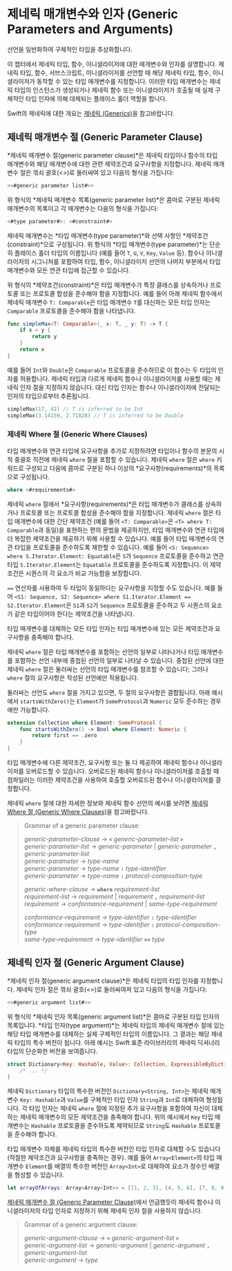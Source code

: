 # 제네릭 매개변수와 인자 (Generic Parameters and Arguments)

선언을 일반화하여 구체적인 타입을 추상화합니다.

이 챕터에서 제네릭 타입, 함수, 이니셜라이저에 대한 매개변수와 인자를 설명합니다.
제네릭 타입, 함수, 서브스크립트, 이니셜라이저를 선언할 때
해당 제네릭 타입, 함수, 이니셜라이저가 동작할 수 있는 타입 매개변수를 지정합니다.
이러한 타입 매개변수는
제네릭 타입의 인스턴스가 생성되거나 제네릭 함수 또는 이니셜라이저가 호출될 때
실제 구체적인 타입 인자에 의해 대체되는 플레이스 홀더 역할을 합니다.

Swift의 제네릭에 대한 개요는 [제네릭 (Generics)](../language-guide-1/generics.md)을 참고바랍니다.

<!--
  NOTE: Generic types are sometimes referred to as :newTerm:`parameterized types`
  because they're declared with one or more type parameters.
-->

## 제네릭 매개변수 절 (Generic Parameter Clause)

*제네릭 매개변수 절(generic parameter clause)*은 제네릭 타입이나 함수의 타입 매개변수와
해당 매개변수에 대한 관련 제약조건과 요구사항을 지정합니다.
제네릭 매개변수 절은 꺾쇠 괄호(<>)로 둘러싸여 있고
다음의 형식을 가집니다:

```swift
<<#generic parameter list#>>
```

위 형식의 *제네릭 매개변수 목록(generic parameter list)*은 콤마로 구분된 제네릭 매개변수의 목록이고
각 매개변수는 다음의 형식을 가집니다:

```swift
<#type parameter#>: <#constraint#>
```

제네릭 매개변수는 *타입 매개변수(type parameter)*와 선택 사항인 *제약조건(constraint)*으로 구성됩니다.
위 형식의 *타입 매개변수(type parameter)*는 단순히 플레이스 홀더 타입의
이름입니다
(예를 들어 `T`, `U`, `V`, `Key`, `Value` 등).
함수나
이니셜라이저의 시그니처를 포함하여 타입, 함수, 이니셜라이저 선언의
나머지 부분에서 타입 매개변수와 모든 연관 타입에 접근할 수 있습니다.

위 형식의 *제약조건(constraint)*은 타입 매개변수가 특정 클래스를 상속하거나
프로토콜 또는 프로토콜 합성을 준수해야 함을 지정합니다.
예를 들어 아래 제네릭 함수에서 제네릭 매개변수 `T: Comparable`은
타입 매개변수 `T`를 대신하는 모든 타입 인자는 `Comparable` 프로토콜을
준수해야 함을 나타냅니다.

```swift
func simpleMax<T: Comparable>(_ x: T, _ y: T) -> T {
    if x < y {
        return y
    }
    return x
}
```

<!--
  - test: `generic-params`

  ```swifttest
  -> func simpleMax<T: Comparable>(_ x: T, _ y: T) -> T {
        if x < y {
           return y
        }
        return x
     }
  ```
-->

예를 들어 `Int`와 `Double`은 `Comparable` 프로토콜을 준수하므로
이 함수는 두 타입의 인자를 허용합니다. 제네릭 타입과 다르게
제네릭 함수나 이니셜라이저를 사용할 때는 제네릭 인자 절을 지정하지 않습니다.
대신 타입 인자는 함수나 이니셜라이저에
전달되는 인자의 타입으로부터 추론됩니다.

```swift
simpleMax(17, 42) // T is inferred to be Int
simpleMax(3.14159, 2.71828) // T is inferred to be Double
```

<!--
  - test: `generic-params`

  ```swifttest
  >> let r0 =
  -> simpleMax(17, 42) // T is inferred to be Int
  >> assert(r0 == 42)
  >> let r1 =
  -> simpleMax(3.14159, 2.71828) // T is inferred to be Double
  >> assert(r1 == 3.14159)
  ```
-->

<!--
  Rewrite the above to avoid bare expressions.
  Tracking bug is <rdar://problem/35301593>
-->

### 제네릭 Where 절 (Generic Where Clauses)

타입 매개변수와 연관 타입에 요구사항을 추가로 지정하려면
타입이나 함수의 본문의
시작 중괄호 직전에 제네릭 `where` 절을 포함할 수 있습니다.
제네릭 `where` 절은 `where` 키워드로 구성되고
다음에 콤마로 구분된 하나 이상의 *요구사항(requirements)*의 목록으로 구성됩니다.

```swift
where <#requirements#>
```

제네릭 `where` 절에서 *요구사항(requirements)*은 타입 매개변수가 클래스를 상속하거나
프로토콜 또는 프로토콜 합성을 준수해야 함을 지정합니다.
제네릭 `where` 절은 타입 매개변수에 대한 간단 제약조건
(예를 들어 `<T: Comparable>`은 `<T> where T: Comparable`과 동일)을
표현하는 편의 문법을 제공하지만,
타입 매개변수와 연관 타입에
더 복잡한 제약조건을 제공하기 위해 사용할 수 있습니다.
예를 들어 타입 매개변수의 연관 타입을 프로토콜을 준수하도록 제한할 수 있습니다.
예를 들어 `<S: Sequence> where S.Iterator.Element: Equatable`은
`S`가 `Sequence` 프로토콜을 준수하고
연관 타입 `S.Iterator.Element`는
`Equatable` 프로토콜을 준수하도록 지정합니다.
이 제약조건은 시퀀스의 각 요소가 비교 가능함을 보장합니다.

`==` 연산자를 사용하여
두 타입이 동일하다는 요구사항을 지정할 수도 있습니다.
예를 들어 `<S1: Sequence, S2: Sequence> where S1.Iterator.Element == S2.Iterator.Element`은
`S1`과 `S2`가 `Sequence` 프로토콜을 준수하고
두 시퀀스의 요소가 같은 타입이어야 한다는 제약조건을 나타냅니다.

타입 매개변수를 대체하는 모든 타입 인자는
타입 매개변수에 있는 모든 제약조건과 요구사항을 충족해야 합니다.

제네릭 `where` 절은
타입 매개변수를 포함하는 선언의 일부로 나타나거나
타입 매개변수를 포함하는 선언 내부에 중첩된 선언의
일부로 나타날 수 있습니다.
중첩된 선언에 대한 제네릭 `where` 절은
둘러싸는 선언의 타입 매개변수를 참조할 수 있습니다;
그러나
`where` 절의 요구사항은
작성된 선언에만 적용됩니다.

둘러싸는 선언도 `where` 절을 가지고 있으면,
두 절의 요구사항은 결합됩니다.
아래 예시에서 `startsWithZero()`는
`Element`가 `SomeProtocol`과 `Numeric` 모두 준수하는 경우에만 가능합니다.

```swift
extension Collection where Element: SomeProtocol {
    func startsWithZero() -> Bool where Element: Numeric {
        return first == .zero
    }
}
```

<!--
  - test: `contextual-where-clauses-combine`

  ```swifttest
  >> protocol SomeProtocol { }
  >> extension Int: SomeProtocol { }
  -> extension Collection where Element: SomeProtocol {
         func startsWithZero() -> Bool where Element: Numeric {
             return first == .zero
         }
     }
  >> print( [1, 2, 3].startsWithZero() )
  << false
  ```
-->

<!--
  - test: `contextual-where-clause-combine-err`

  ```swifttest
  >> protocol SomeProtocol { }
  >> extension Bool: SomeProtocol { }

  >> extension Collection where Element: SomeProtocol {
  >>     func returnTrue() -> Bool where Element == Bool {
  >>         return true
  >>     }
  >>     func returnTrue() -> Bool where Element == Int {
  >>         return true
  >>     }
  >> }
  !$ error: no type for 'Self.Element' can satisfy both 'Self.Element == Int' and 'Self.Element : SomeProtocol'
  !! func returnTrue() -> Bool where Element == Int {
  !!                                            ^
  ```
-->

타입 매개변수에 다른 제약조건, 요구사항 또는 둘 다 제공하여
제네릭 함수나 이니셜라이저를 오버로드할 수 있습니다.
오버로드된 제네릭 함수나 이니셜라이저를 호출할 때
컴파일러는 이러한 제약조건을 사용하여 호출할 오버로드된
함수나 이니셜라이저를 결정합니다.

제네릭 `where` 절에 대한 자세한 정보와
제네릭 함수 선언의 예시를 보려면
[제네릭 Where 절 (Generic Where Clauses)](../language-guide-1/generics.md#제네릭-where-절-generic-where-clauses)을 참고바랍니다.

> Grammar of a generic parameter clause:
>
> *generic-parameter-clause* → **`<`** *generic-parameter-list* **`>`** \
> *generic-parameter-list* → *generic-parameter* | *generic-parameter* **`,`** *generic-parameter-list* \
> *generic-parameter* → *type-name* \
> *generic-parameter* → *type-name* **`:`** *type-identifier* \
> *generic-parameter* → *type-name* **`:`** *protocol-composition-type*
>
> *generic-where-clause* → **`where`** *requirement-list* \
> *requirement-list* → *requirement* | *requirement* **`,`** *requirement-list* \
> *requirement* → *conformance-requirement* | *same-type-requirement*
>
> *conformance-requirement* → *type-identifier* **`:`** *type-identifier* \
> *conformance-requirement* → *type-identifier* **`:`** *protocol-composition-type* \
> *same-type-requirement* → *type-identifier* **`==`** *type*

<!--
  NOTE: A conformance requirement can only have one type after the colon,
  otherwise, you'd have a syntactic ambiguity
  (a comma-separated list types inside of a comma-separated list of requirements).
-->

## 제네릭 인자 절 (Generic Argument Clause)

*제네릭 인자 절(generic argument clause)*은 제네릭 타입의
타입 인자를 지정합니다.
제네릭 인자 절은 꺾쇠 괄호(<>)로 둘러싸여져 있고
다음의 형식을 가집니다:

```swift
<<#generic argument list#>>
```

위 형식의 *제네릭 인자 목록(generic argument list)*은 콤마로 구분된 타입 인자의 목록입니다.
*타입 인자(type argument)*는 제네릭 타입의 제네릭 매개변수 절에 있는
해당 타입 매개변수를 대체하는 실제 구체적인 타입의 이름입니다.
그 결과는 해당 제네릭 타입의 특수 버전이 됩니다.
아래 예시는 Swift 표준 라이브러리의
제네릭 딕셔너리 타입의 단순화한 버전을 보여줍니다.

```swift
struct Dictionary<Key: Hashable, Value>: Collection, ExpressibleByDictionaryLiteral {
    /* ... */
}
```

<!--
  TODO: How are we supposed to wrap code lines like the above?
-->

제네릭 `Dictionary` 타입의 특수한 버전인 `Dictionary<String, Int>`는
제네릭 매개변수 `Key: Hashable`과 `Value`를
구체적인 타입 인자 `String`과 `Int`로 대체하여 형성됩니다.
각 타입 인자는 제네릭 `where` 절에 지정된 추가 요구사항을 포함하여
자신이 대체하는 제네릭 매개변수의 모든 제약조건을 충족해야 합니다.
위의 예시에서 `Key` 타입 매개변수는 `Hashable` 프로토콜을 준수하도록 제약되므로
`String`도 `Hashable` 프로토콜을 준수해야 합니다.

타입 매개변수 자체를 제네릭 타입의 특수한 버전인
타입 인자로 대체할 수도 있습니다(적절한 제약조건과 요구사항을 충족하는 경우).
예를 들어 `Array<Element>`의 타입 매개변수 `Element`를
배열의 특수한 버전인 `Array<Int>`로 대체하여
요소가 정수인 배열을 형성할 수 있습니다.

```swift
let arrayOfArrays: Array<Array<Int>> = [[1, 2, 3], [4, 5, 6], [7, 8, 9]]
```

<!--
  - test: `array-of-arrays`

  ```swifttest
  -> let arrayOfArrays: Array<Array<Int>> = [[1, 2, 3], [4, 5, 6], [7, 8, 9]]
  ```
-->

[제네릭 매개변수 절 (Generic Parameter Clause)](./generic-parameters-and-arguments.md#제네릭-매개변수-절-generic-parameter-clause)에서 언급했듯이
제네릭 함수나 이니셜라이저의
타입 인자로 지정하기 위해 제네릭 인자 절을 사용하지 않습니다.

> Grammar of a generic argument clause:
>
> *generic-argument-clause* → **`<`** *generic-argument-list* **`>`** \
> *generic-argument-list* → *generic-argument* | *generic-argument* **`,`** *generic-argument-list* \
> *generic-argument* → *type*

<!--
This source file is part of the Swift.org open source project

Copyright (c) 2014 - 2022 Apple Inc. and the Swift project authors
Licensed under Apache License v2.0 with Runtime Library Exception

See https://swift.org/LICENSE.txt for license information
See https://swift.org/CONTRIBUTORS.txt for the list of Swift project authors
-->
